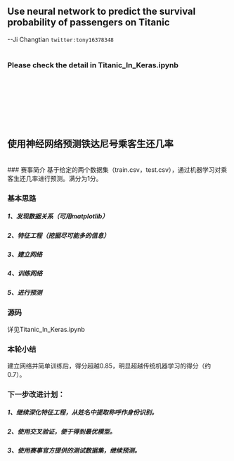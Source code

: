 ## Use neural network to predict the survival probability of passengers on Titanic
--Ji Changtian   `twitter:tony16378348`
<br><br>
### Please check the detail in Titanic_In_Keras.ipynb
<br><br>
###
<br><br><br>
## 使用神经网络预测铁达尼号乘客生还几率
<br>
### 赛事简介
基于给定的两个数据集（train.csv，test.csv），通过机器学习对乘客生还几率进行预测。满分为1分。

### 基本思路
##### 1、发现数据关系（可用matplotlib）
##### 2、特征工程（挖掘尽可能多的信息）
##### 3、建立网络
##### 4、训练网络
##### 5、进行预测
###
### 源码
详见Titanic_In_Keras.ipynb
###
### 本轮小结
建立网络并简单训练后，得分超越0.85，明显超越传统机器学习的得分（约0.7）。

###
### 下一步改进计划：
##### 1、继续深化特征工程，从姓名中提取称呼作身份识别。
##### 2、使用交叉验证，便于得到最优模型。
##### 3、使用赛事官方提供的测试数据集，继续预测。
